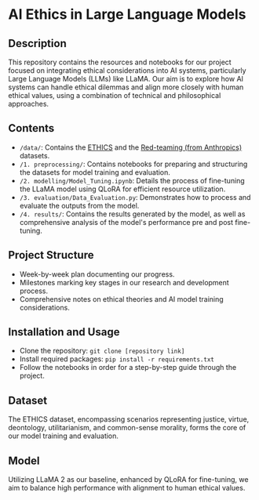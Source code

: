 # AI Ethics in Large Language Models

## Description
This repository contains the resources and notebooks for our project focused on integrating ethical considerations into AI systems, particularly Large Language Models (LLMs) like LLaMA. Our aim is to explore how AI systems can handle ethical dilemmas and align more closely with human ethical values, using a combination of technical and philosophical approaches.

## Contents
- `/data/`: Contains the [ETHICS](https://github.com/hendrycks/ethics) and the [Red-teaming (from Anthropics)](https://github.com/anthropics/ConstitutionalHarmlessnessPaper/tree/main/evals) datasets. 
- `/1. preprocessing/`: Contains notebooks for preparing and structuring the datasets for model training and evaluation.
- `/2. modelling/Model_Tuning.ipynb`: Details the process of fine-tuning the LLaMA model using QLoRA for efficient resource utilization.
- `/3. evaluation/Data_Evaluation.py`: Demonstrates how to process and evaluate the outputs from the model.
- `/4. results/`: Contains the results generated by the model, as well as comprehensive analysis of the model's performance pre and post fine-tuning.

## Project Structure
- Week-by-week plan documenting our progress.
- Milestones marking key stages in our research and development process.
- Comprehensive notes on ethical theories and AI model training considerations.

## Installation and Usage
- Clone the repository: `git clone [repository link]`
- Install required packages: `pip install -r requirements.txt`
- Follow the notebooks in order for a step-by-step guide through the project.

## Dataset
The ETHICS dataset, encompassing scenarios representing justice, virtue, deontology, utilitarianism, and common-sense morality, forms the core of our model training and evaluation.

## Model
Utilizing LLaMA 2 as our baseline, enhanced by QLoRA for fine-tuning, we aim to balance high performance with alignment to human ethical values.
